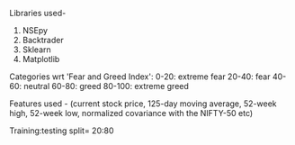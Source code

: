 Libraries used-
1. NSEpy
2. Backtrader
3. Sklearn
4. Matplotlib

Categories wrt 'Fear and Greed Index':
0-20: extreme fear
20-40: fear
40-60: neutral
60-80: greed
80-100: extreme greed

Features used - (current stock price, 125-day moving average, 52-week high, 52-week low, normalized covariance with the NIFTY-50 etc)

Training:testing split= 20:80
